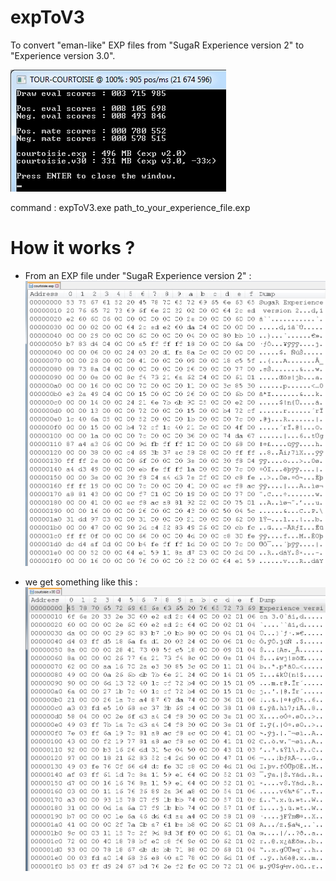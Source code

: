 # expToV3
To convert "eman-like" EXP files from "SugaR Experience version 2" to "Experience version 3.0".

![expToV3](https://github.com/chris13300/expToV3/blob/main/expToV3/bin/Debug/expToV3.jpg)<p>

command : expToV3.exe path_to_your_experience_file.exp<p>

# How it works ?
- From an EXP file under "SugaR Experience version 2" :<br>
![exp_v2](https://github.com/chris13300/expToV3/blob/main/expToV3/bin/Debug/exp_v2.jpg)<p>

- we get something like this :<br>
![exp_v3.0](https://github.com/chris13300/expToV3/blob/main/expToV3/bin/Debug/exp_v3.0.jpg)<p>
